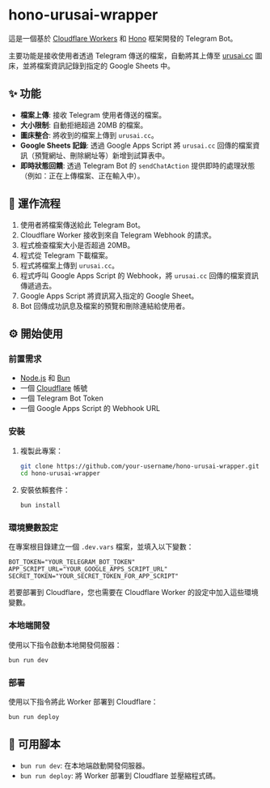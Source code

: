 # hono-urusai-wrapper

這是一個基於 [Cloudflare Workers](https://workers.cloudflare.com/) 和 [Hono](https://hono.dev/) 框架開發的 Telegram Bot。

主要功能是接收使用者透過 Telegram 傳送的檔案，自動將其上傳至 [urusai.cc](https://urusai.cc/) 圖床，並將檔案資訊記錄到指定的 Google Sheets 中。

## ✨ 功能

*   **檔案上傳**: 接收 Telegram 使用者傳送的檔案。
*   **大小限制**: 自動拒絕超過 20MB 的檔案。
*   **圖床整合**: 將收到的檔案上傳到 `urusai.cc`。
*   **Google Sheets 記錄**: 透過 Google Apps Script 將 `urusai.cc` 回傳的檔案資訊（預覽網址、刪除網址等）新增到試算表中。
*   **即時狀態回饋**: 透過 Telegram Bot 的 `sendChatAction` 提供即時的處理狀態（例如：正在上傳檔案、正在輸入中）。

## 🚀 運作流程

1.  使用者將檔案傳送給此 Telegram Bot。
2.  Cloudflare Worker 接收到來自 Telegram Webhook 的請求。
3.  程式檢查檔案大小是否超過 20MB。
4.  程式從 Telegram 下載檔案。
5.  程式將檔案上傳到 `urusai.cc`。
6.  程式呼叫 Google Apps Script 的 Webhook，將 `urusai.cc` 回傳的檔案資訊傳遞過去。
7.  Google Apps Script 將資訊寫入指定的 Google Sheet。
8.  Bot 回傳成功訊息及檔案的預覽和刪除連結給使用者。

## ⚙️ 開始使用

### 前置需求

*   [Node.js](https://nodejs.org/) 和 [Bun](https://bun.sh/)
*   一個 [Cloudflare](https://www.cloudflare.com/) 帳號
*   一個 Telegram Bot Token
*   一個 Google Apps Script 的 Webhook URL

### 安裝

1.  複製此專案：
    ```bash
    git clone https://github.com/your-username/hono-urusai-wrapper.git
    cd hono-urusai-wrapper
    ```

2.  安裝依賴套件：
    ```bash
    bun install
    ```

### 環境變數設定

在專案根目錄建立一個 `.dev.vars` 檔案，並填入以下變數：

```
BOT_TOKEN="YOUR_TELEGRAM_BOT_TOKEN"
APP_SCRIPT_URL="YOUR_GOOGLE_APPS_SCRIPT_URL"
SECRET_TOKEN="YOUR_SECRET_TOKEN_FOR_APP_SCRIPT"
```

若要部署到 Cloudflare，您也需要在 Cloudflare Worker 的設定中加入這些環境變數。

### 本地端開發

使用以下指令啟動本地開發伺服器：

```bash
bun run dev
```

### 部署

使用以下指令將此 Worker 部署到 Cloudflare：

```bash
bun run deploy
```

## 📜 可用腳本

*   `bun run dev`: 在本地端啟動開發伺服器。
*   `bun run deploy`: 將 Worker 部署到 Cloudflare 並壓縮程式碼。
